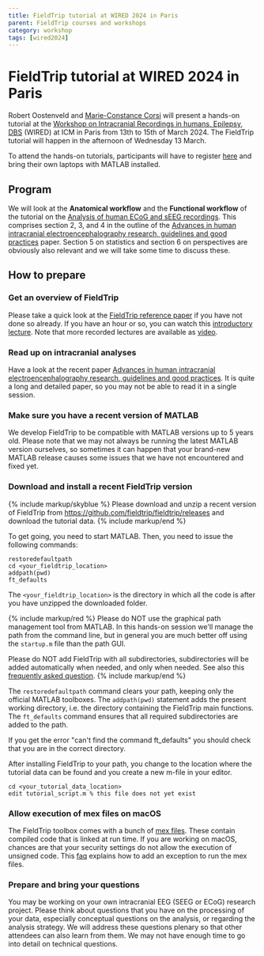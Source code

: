 ```yaml
---
title: FieldTrip tutorial at WIRED 2024 in Paris
parent: FieldTrip courses and workshops
category: workshop
tags: [wired2024]
---
```


# FieldTrip tutorial at WIRED 2024 in Paris

Robert Oostenveld and [Marie-Constance Corsi](https://marieconstance-corsi.netlify.app) will present a hands-on tutorial at the [Workshop on Intracranial Recordings in humans, Epilepsy, DBS](https://wired-icm.org) (WIRED) at ICM in Paris from 13th to  15th of March 2024. The FieldTrip tutorial will happen in the afternoon of Wednesday 13 March.

To attend the hands-on tutorials, participants will have to register [here](https://wired-icm.org/registration/) and bring their own laptops with MATLAB installed.

## Program

We will look at the **Anatomical workflow** and the **Functional workflow** of the tutorial on the [Analysis of human ECoG and sEEG recordings](/tutorial/human_ecog). This comprises section 2, 3, and 4 in the outline of the [Advances in human intracranial electroencephalography research, guidelines and good practices](https://doi.org/10.1016/j.neuroimage.2022.119438) paper. Section 5 on statistics and section 6 on perspectives are obviously also relevant and we will take some time to discuss these.

## How to prepare

### Get an overview of FieldTrip

Please take a quick look at the [FieldTrip reference paper](https://doi.org/10.1155/2011/156869) if you have not done so already. If you have an hour or so, you can watch this [introductory lecture](https://www.youtube.com/watch?v=7B4rDZYwQLM). Note that more recorded lectures are available as [video](/video).

### Read up on intracranial analyses

Have a look at the recent paper [Advances in human intracranial electroencephalography research, guidelines and good practices](https://doi.org/10.1016/j.neuroimage.2022.119438). It is quite a long and detailed paper, so you may not be able to read it in a single session.

### Make sure you have a recent version of MATLAB

We develop FieldTrip to be compatible with MATLAB versions up to 5 years old. Please note that we may not always be running the latest MATLAB version ourselves, so sometimes it can happen that your brand-new MATLAB release causes some issues that we have not encountered and fixed yet.

### Download and install a recent FieldTrip version

{% include markup/skyblue %}
Please download and unzip a recent version of FieldTrip from <https://github.com/fieldtrip/fieldtrip/releases> and download the tutorial data.
{% include markup/end %}

To get going, you need to start MATLAB. Then, you need to issue the following commands:

    restoredefaultpath
    cd <your_fieldtrip_location>
    addpath(pwd)
    ft_defaults

The `<your_fieldtrip_location>` is the directory in which all the code is after you have unzipped the downloaded folder.

{% include markup/red %}
Please do NOT use the graphical path management tool from MATLAB. In this hands-on session we'll manage the path from the command line, but in general you are much better off using the `startup.m` file than the path GUI.

Please do NOT add FieldTrip with all subdirectories, subdirectories will be added automatically when needed, and only when needed. See also this [frequently asked question](/faq/installation).
{% include markup/end %}

The `restoredefaultpath` command clears your path, keeping only the official MATLAB toolboxes. The `addpath(pwd)` statement adds the present working directory, i.e. the directory containing the FieldTrip main functions. The `ft_defaults` command ensures that all required subdirectories are added to the path.

If you get the error "can't find the command ft_defaults" you should check that you are in the correct directory.

After installing FieldTrip to your path, you change to the location where the tutorial data can be found and you create a new m-file in your editor.

    cd <your_tutorial_data_location>
    edit tutorial_script.m % this file does not yet exist

### Allow execution of mex files on macOS

The FieldTrip toolbox comes with a bunch of [mex files](https://en.wikipedia.org/wiki/MEX_file). These contain compiled code that is linked at run time. If you are working on macOS, chances are that your security settings do not allow the execution of unsigned code. This [faq](/faq/mexmaci64_cannot_be_opened_because_the_developer_cannot_be_verified) explains how to add an exception to run the mex files.

### Prepare and bring your questions

You may be working on your own intracranial EEG (SEEG or ECoG) research project. Please think about questions that you have on the processing of your data, especially conceptual questions on the analysis, or regarding the analysis strategy. We will address these questions plenary so that other attendees can also learn from them. We may not have enough time to go into detail on technical questions.
